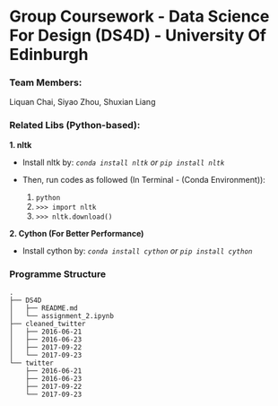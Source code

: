 # Group Coursework - Data Science For Design (DS4D) - University Of Edinburgh

### Team Members:

Liquan Chai, Siyao Zhou, Shuxian Liang

### Related Libs (Python-based):

**1. nltk**
* Install nltk by: 
	*`conda install nltk` or `pip install nltk`*
	
* Then, run codes as followed (In Terminal - (Conda Environment)):
	1. `python`
	1. `>>> import nltk`
	1. `>>> nltk.download()`

**2. Cython (For Better Performance)**
* Install cython by: 
	*`conda install cython` or `pip install cython`*

### Programme Structure
```
.
├── DS4D
│   ├── README.md
│   └── assignment_2.ipynb
├── cleaned_twitter
│   ├── 2016-06-21
│   ├── 2016-06-23
│   ├── 2017-09-22
│   └── 2017-09-23
└── twitter
    ├── 2016-06-21
    ├── 2016-06-23
    ├── 2017-09-22
    └── 2017-09-23
```
